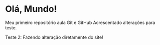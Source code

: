 # Olá, Mundo!
 Meu primeiro repositório aula Git e GitHub
 Acrescentado alterações para teste.
 
 Teste 2:
 Fazendo alteração diretamente do site!
 

